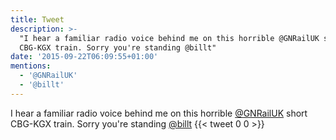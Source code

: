 ```yaml
---
title: Tweet
description: >-
  "I hear a familiar radio voice behind me on this horrible @GNRailUK short
  CBG-KGX train. Sorry you're standing @billt"
date: '2015-09-22T06:09:55+01:00'
mentions:
  - '@GNRailUK'
  - '@billt'
---
```

I hear a familiar radio voice behind me on this horrible [@GNRailUK](https://twitter.com/@GNRailUK) short CBG-KGX train. Sorry you're standing [@billt](https://twitter.com/@billt)
      {{< tweet 0 0 >}}
    
